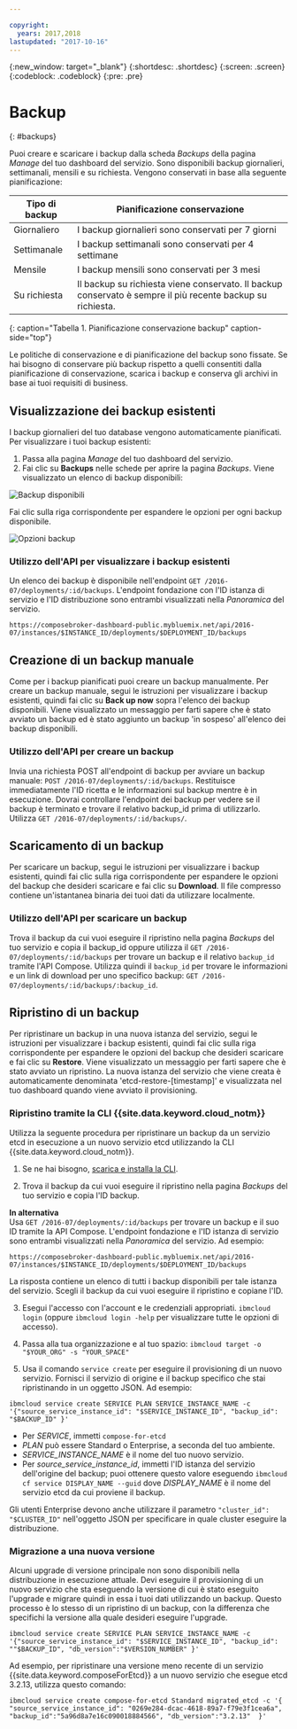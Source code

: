 ```yaml
---

copyright:
  years: 2017,2018
lastupdated: "2017-10-16"
---
```


{:new_window: target="_blank"}
{:shortdesc: .shortdesc}
{:screen: .screen}
{:codeblock: .codeblock}
{:pre: .pre}

# Backup
{: #backups}

Puoi creare e scaricare i backup dalla scheda _Backups_ della pagina _Manage_ del tuo dashboard del servizio. Sono disponibili backup giornalieri, settimanali, mensili e su richiesta. Vengono conservati in base alla seguente pianificazione:

Tipo di backup|Pianificazione conservazione
----------|-----------
Giornaliero|I backup giornalieri sono conservati per 7 giorni
Settimanale|I backup settimanali sono conservati per 4 settimane
Mensile|I backup mensili sono conservati per 3 mesi
Su richiesta|Il backup su richiesta viene conservato. Il backup conservato è sempre il più recente backup su richiesta.
{: caption="Tabella 1. Pianificazione conservazione backup" caption-side="top"}

Le politiche di conservazione e di pianificazione del backup sono fissate. Se hai bisogno di conservare più backup rispetto a quelli consentiti dalla pianificazione di conservazione, scarica i backup e conserva gli archivi in base ai tuoi requisiti di business.

## Visualizzazione dei backup esistenti

I backup giornalieri del tuo database vengono automaticamente pianificati. Per visualizzare i tuoi backup esistenti:

1. Passa alla pagina _Manage_ del tuo dashboard del servizio.
2. Fai clic su **Backups** nelle schede per aprire la pagina _Backups_. Viene visualizzato un elenco di backup disponibili:

  ![Backup disponibili](./images/etcd-backups-show.png "Un elenco di backup disponibili.")

Fai clic sulla riga corrispondente per espandere le opzioni per ogni backup disponibile.

  ![Opzioni backup](./images/etcd-backups-options.png "Opzioni per il backup.") 

### Utilizzo dell'API per visualizzare i backup esistenti

Un elenco dei backup è disponibile nell'endpoint `GET /2016-07/deployments/:id/backups`. L'endpoint fondazione con l'ID istanza di servizio e l'ID distribuzione sono entrambi visualizzati nella _Panoramica_ del servizio.

``` 
https://composebroker-dashboard-public.mybluemix.net/api/2016-07/instances/$INSTANCE_ID/deployments/$DEPLOYMENT_ID/backups
```  

## Creazione di un backup manuale

Come per i backup pianificati puoi creare un backup manualmente. Per creare un backup manuale, segui le istruzioni per visualizzare i backup esistenti, quindi fai clic su **Back up now** sopra l'elenco dei backup disponibili. Viene visualizzato un messaggio per farti sapere che è stato avviato un backup ed è stato aggiunto un backup 'in sospeso' all'elenco dei backup disponibili.

### Utilizzo dell'API per creare un backup

Invia una richiesta POST all'endpoint di backup per avviare un backup manuale: `POST /2016-07/deployments/:id/backups`. Restituisce immediatamente l'ID ricetta e le informazioni sul backup mentre è in esecuzione. Dovrai controllare l'endpoint dei backup per vedere se il backup è terminato e trovare il relativo backup_id prima di utilizzarlo. Utilizza `GET /2016-07/deployments/:id/backups/`.

## Scaricamento di un backup

Per scaricare un backup, segui le istruzioni per visualizzare i backup esistenti, quindi fai clic sulla riga corrispondente per espandere le opzioni del backup che desideri scaricare e fai clic su **Download**. Il file compresso contiene un'istantanea binaria dei tuoi dati da utilizzare localmente.

### Utilizzo dell'API per scaricare un backup

Trova il backup da cui vuoi eseguire il ripristino nella pagina _Backups_ del tuo servizio e copia il backup_id oppure utilizza il `GET /2016-07/deployments/:id/backups` per trovare un backup e il relativo `backup_id` tramite l'API Compose. Utilizza quindi il `backup_id` per trovare le informazioni e un link di download per uno specifico backup: `GET /2016-07/deployments/:id/backups/:backup_id`.

## Ripristino di un backup

Per ripristinare un backup in una nuova istanza del servizio, segui le istruzioni per visualizzare i backup esistenti, quindi fai clic sulla riga corrispondente per espandere le opzioni del backup che desideri scaricare e fai clic su **Restore**. Viene visualizzato un messaggio per farti sapere che è stato avviato un ripristino. La nuova istanza del servizio che viene creata è automaticamente denominata 'etcd-restore-[timestamp]' e visualizzata nel tuo dashboard quando viene avviato il provisioning.

### Ripristino tramite la CLI {{site.data.keyword.cloud_notm}}

Utilizza la seguente procedura per ripristinare un backup da un servizio etcd in esecuzione a un nuovo servizio etcd utilizzando la CLI {{site.data.keyword.cloud_notm}}. 

1. Se ne hai bisogno, [scarica e installa la CLI](https://console.{DomainName}/docs/cli/index.html#overview). 

2. Trova il backup da cui vuoi eseguire il ripristino nella pagina _Backups_ del tuo servizio e copia l'ID backup.

  **In alternativa**  
  Usa `GET /2016-07/deployments/:id/backups` per trovare un backup e il suo ID tramite la API Compose. L'endpoint fondazione e l'ID istanza di servizio sono entrambi visualizzati nella _Panoramica_ del servizio. Ad esempio: 
  ``` 
  https://composebroker-dashboard-public.mybluemix.net/api/2016-07/instances/$INSTANCE_ID/deployments/$DEPLOYMENT_ID/backups
  ```  
  La risposta contiene un elenco di tutti i backup disponibili per tale istanza del servizio. Scegli il backup da cui vuoi eseguire il ripristino e copiane l'ID.

3. Esegui l'accesso con l'account e le credenziali appropriati. `ibmcloud login` (oppure `ibmcloud login -help` per visualizzare tutte le opzioni di accesso).

4. Passa alla tua organizzazione e al tuo spazio: `ibmcloud target -o "$YOUR_ORG" -s "YOUR_SPACE"`

5. Usa il comando `service create` per eseguire il provisioning di un nuovo servizio. Fornisci il servizio di origine e il backup specifico che stai ripristinando in un oggetto JSON. Ad esempio:

  ``` 
  ibmcloud service create SERVICE PLAN SERVICE_INSTANCE_NAME -c '{"source_service_instance_id": "$SERVICE_INSTANCE_ID", "backup_id": "$BACKUP_ID" }'
  ```

  - Per _SERVICE_, immetti `compose-for-etcd`
  - _PLAN_ può essere Standard o Enterprise, a seconda del tuo ambiente.
  - _SERVICE\_INSTANCE\_NAME_ è il nome del tuo nuovo servizio.
  - Per _source\_service\_instance\_id_, immetti l'ID istanza del servizio dell'origine del backup; puoi ottenere questo valore eseguendo `ibmcloud cf service DISPLAY_NAME --guid` dove _DISPLAY\_NAME_ è il nome del servizio etcd da cui proviene il backup. 
  
  Gli utenti Enterprise devono anche utilizzare il parametro `"cluster_id": "$CLUSTER_ID"` nell'oggetto JSON per specificare in quale cluster eseguire la distribuzione.
  
### Migrazione a una nuova versione

Alcuni upgrade di versione principale non sono disponibili nella distribuzione in esecuzione attuale. Devi eseguire il provisioning di un nuovo servizio che sta eseguendo la versione di cui è stato eseguito l'upgrade e migrare quindi in essa i tuoi dati utilizzando un backup. Questo processo è lo stesso di un ripristino di un backup, con la differenza che specifichi la versione alla quale desideri eseguire l'upgrade.

``` 
ibmcloud service create SERVICE PLAN SERVICE_INSTANCE_NAME -c '{"source_service_instance_id": "$SERVICE_INSTANCE_ID", "backup_id": ""$BACKUP_ID", "db_version":"$VERSION_NUMBER" }'
```

Ad esempio, per ripristinare una versione meno recente di un servizio {{site.data.keyword.composeForEtcd}} a un nuovo servizio che esegue etcd 3.2.13, utilizza questo comando:

```
ibmcloud service create compose-for-etcd Standard migrated_etcd -c '{ "source_service_instance_id": "0269e284-dcac-4618-89a7-f79e3f1cea6a", "backup_id":"5a96d8a7e16c090018884566", "db_version":"3.2.13"  }'
```


